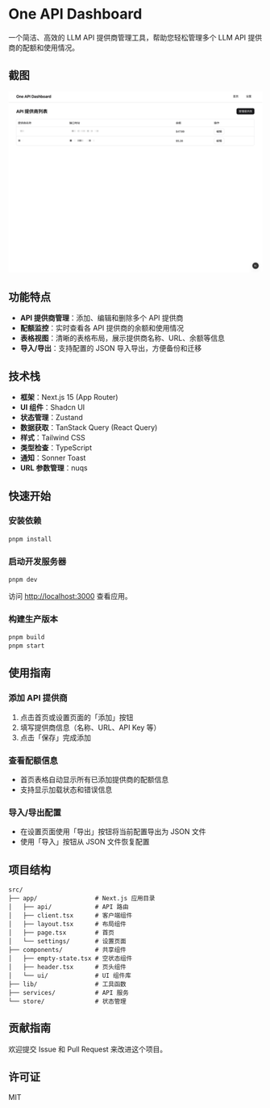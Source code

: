 # One API Dashboard

一个简洁、高效的 LLM API 提供商管理工具，帮助您轻松管理多个 LLM API 提供商的配额和使用情况。

## 截图

![](./screenshot.png)

## 功能特点

- **API 提供商管理**：添加、编辑和删除多个 API 提供商
- **配额监控**：实时查看各 API 提供商的余额和使用情况
- **表格视图**：清晰的表格布局，展示提供商名称、URL、余额等信息
- **导入/导出**：支持配置的 JSON 导入导出，方便备份和迁移

## 技术栈

- **框架**：Next.js 15 (App Router)
- **UI 组件**：Shadcn UI
- **状态管理**：Zustand
- **数据获取**：TanStack Query (React Query)
- **样式**：Tailwind CSS
- **类型检查**：TypeScript
- **通知**：Sonner Toast
- **URL 参数管理**：nuqs

## 快速开始

### 安装依赖

```bash
pnpm install
```

### 启动开发服务器

```bash
pnpm dev
```

访问 [http://localhost:3000](http://localhost:3000) 查看应用。

### 构建生产版本

```bash
pnpm build
pnpm start
```

## 使用指南

### 添加 API 提供商

1. 点击首页或设置页面的「添加」按钮
2. 填写提供商信息（名称、URL、API Key 等）
3. 点击「保存」完成添加

### 查看配额信息

- 首页表格自动显示所有已添加提供商的配额信息
- 支持显示加载状态和错误信息

### 导入/导出配置

- 在设置页面使用「导出」按钮将当前配置导出为 JSON 文件
- 使用「导入」按钮从 JSON 文件恢复配置

## 项目结构

```
src/
├── app/                # Next.js 应用目录
│   ├── api/            # API 路由
│   ├── client.tsx      # 客户端组件
│   ├── layout.tsx      # 布局组件
│   ├── page.tsx        # 首页
│   └── settings/       # 设置页面
├── components/         # 共享组件
│   ├── empty-state.tsx # 空状态组件
│   ├── header.tsx      # 页头组件
│   └── ui/             # UI 组件库
├── lib/                # 工具函数
├── services/           # API 服务
└── store/              # 状态管理
```

## 贡献指南

欢迎提交 Issue 和 Pull Request 来改进这个项目。

## 许可证

MIT
